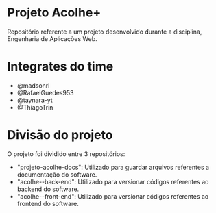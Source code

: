 # Projeto Acolhe+
Repositório referente a um projeto desenvolvido durante a disciplina, Engenharia de Aplicações Web.

# Integrates do time
- @madsonrl
- @RafaelGuedes953
- @taynara-yt
- @ThiagoTrin

# Divisão do projeto
O projeto foi dividido entre 3 repositórios:
- "projeto-acolhe-docs": Utilizado para guardar arquivos referentes a documentação do software.
- "acolhe--back-end": Utilizado para versionar códigos referentes ao backend do software.
- "acolhe--front-end": Utilizado para versionar códigos referentes ao frontend do software.